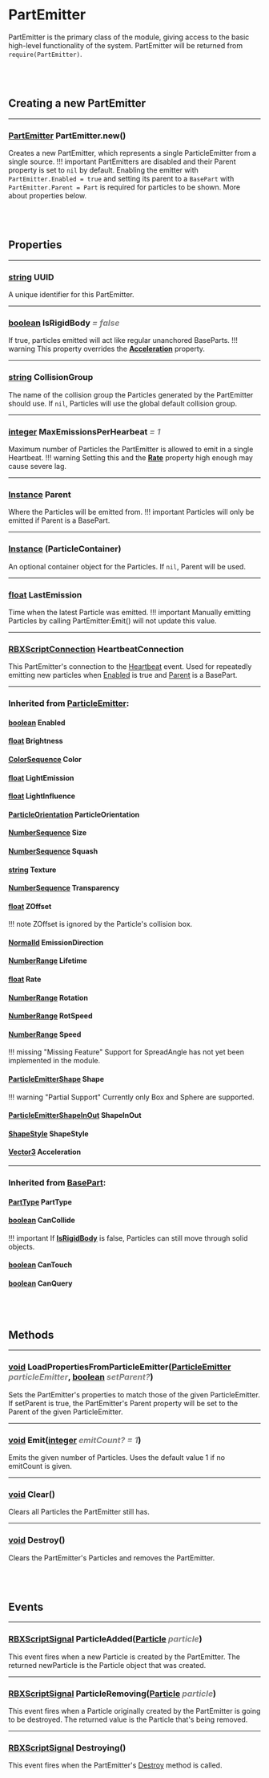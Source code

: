 # PartEmitter
PartEmitter is the primary class of the module, giving access to the basic high-level functionality of the system. PartEmitter will be returned from `require(PartEmitter)`.

<br><br>

## Creating a new PartEmitter
---
### [PartEmitter](PartEmitter.md) PartEmitter.new()
Creates a new PartEmitter, which represents a single ParticleEmitter from a single source.
!!! important
    PartEmitters are disabled and their Parent property is set to `nil` by default. Enabling the emitter with `PartEmitter.Enabled = true` and setting its parent to a `BasePart` with `PartEmitter.Parent = Part` is required for particles to be shown. More about properties below.

<br><br>

## Properties
---
### [string](https://developer.roblox.com/en-us/articles/String) UUID
A unique identifier for this PartEmitter.

---
### [boolean](https://developer.roblox.com/en-us/articles/Boolean) IsRigidBody *<span style="color: grey">= false</span>*
If true, particles emitted will act like regular unanchored BaseParts.
!!! warning
    This property overrides the **[Acceleration](#vector3-acceleration)** property.

---
### [string](https://developer.roblox.com/en-us/articles/String) CollisionGroup
The name of the collision group the Particles generated by the PartEmitter should use. If `nil`, Particles will use the global default collision group.

---
### [integer](https://developer.roblox.com/en-us/articles/Numbers) MaxEmissionsPerHearbeat *<span style="color: grey">= 1</span>*
Maximum number of Particles the PartEmitter is allowed to emit in a single Heartbeat.
!!! warning
    Setting this and the **[Rate](#float-rate)** property high enough may cause severe lag.

---
### [Instance](https://developer.roblox.com/en-us/api-reference/class/Instance) Parent
Where the Particles will be emitted from.
!!! important
    Particles will only be emitted if Parent is a BasePart.

---
### [Instance](https://developer.roblox.com/en-us/api-reference/class/Instance) (ParticleContainer)
An optional container object for the Particles. If `nil`, Parent will be used.

---
### [float](https://developer.roblox.com/en-us/articles/Numbers) LastEmission
Time when the latest Particle was emitted.
!!! important
    Manually emitting Particles by calling PartEmitter:Emit() will not update this value.

---
### [RBXScriptConnection](https://developer.roblox.com/en-us/api-reference/datatype/RBXScriptConnection) HeartbeatConnection
This PartEmitter's connection to the [Heartbeat](https://developer.roblox.com/en-us/api-reference/event/RunService/Heartbeat) event. Used for repeatedly emitting new particles when [Enabled](#boolean-enabled) is true and [Parent](#instance-parent) is a BasePart.


---
### Inherited from [ParticleEmitter](https://developer.roblox.com/en-us/api-reference/class/ParticleEmitter):
#### [boolean](https://developer.roblox.com/en-us/articles/Boolean) Enabled
#### [float](https://developer.roblox.com/en-us/articles/Numbers) Brightness
#### [ColorSequence](https://developer.roblox.com/en-us/api-reference/datatype/ColorSequence) Color
#### [float](https://developer.roblox.com/en-us/articles/Numbers) LightEmission
#### [float](https://developer.roblox.com/en-us/articles/Numbers) LightInfluence
#### [ParticleOrientation](https://developer.roblox.com/en-us/api-reference/enum/ParticleOrientation) ParticleOrientation
#### [NumberSequence](https://developer.roblox.com/en-us/api-reference/datatype/NumberSequence) Size
#### [NumberSequence](https://developer.roblox.com/en-us/api-reference/datatype/NumberSequence) Squash
#### [string](https://developer.roblox.com/en-us/articles/String) Texture
#### [NumberSequence](https://developer.roblox.com/en-us/api-reference/datatype/NumberSequence) Transparency
#### [float](https://developer.roblox.com/en-us/articles/Numbers) ZOffset
!!! note
    ZOffset is ignored by the Particle's collision box.
#### [NormalId](https://developer.roblox.com/en-us/api-reference/enum/NormalId) EmissionDirection
#### [NumberRange](https://developer.roblox.com/en-us/api-reference/datatype/NumberRange) Lifetime
#### [float](https://developer.roblox.com/en-us/articles/Numbers) Rate
#### [NumberRange](https://developer.roblox.com/en-us/api-reference/datatype/NumberRange) Rotation
#### [NumberRange](https://developer.roblox.com/en-us/api-reference/datatype/NumberRange) RotSpeed
#### [NumberRange](https://developer.roblox.com/en-us/api-reference/datatype/NumberRange) Speed
!!! missing "Missing Feature"
    Support for SpreadAngle has not yet been implemented in the module.
#### [ParticleEmitterShape](https://developer.roblox.com/en-us/api-reference/enum/ParticleEmitterShape) Shape
!!! warning "Partial Support"
    Currently only Box and Sphere are supported.
#### [ParticleEmitterShapeInOut](https://developer.roblox.com/en-us/api-reference/enum/ParticleEmitterShapeInOut) ShapeInOut
#### [ShapeStyle](https://developer.roblox.com/en-us/api-reference/enum/ParticleEmitterShapeStyle) ShapeStyle
#### [Vector3](https://developer.roblox.com/en-us/api-reference/datatype/Vector3) Acceleration

---
### Inherited from [BasePart](https://developer.roblox.com/en-us/api-reference/class/BasePart):
#### [PartType](https://developer.roblox.com/en-us/api-reference/enum/PartType) PartType
#### [boolean](https://developer.roblox.com/en-us/articles/Boolean) CanCollide
!!! important
    If **[IsRigidBody](#boolean-isrigidbody-false)** is false, Particles can still move through solid objects.
#### [boolean](https://developer.roblox.com/en-us/articles/Boolean) CanTouch
#### [boolean](https://developer.roblox.com/en-us/articles/Boolean) CanQuery

<br><br>

## Methods
---
### [void](#methods) LoadPropertiesFromParticleEmitter([ParticleEmitter](https://developer.roblox.com/en-us/api-reference/class/ParticleEmitter) *<span style="color: grey">particleEmitter</span>*, [boolean](https://developer.roblox.com/en-us/articles/Boolean) *<span style="color: grey">setParent?</span>*)
Sets the PartEmitter's properties to match those of the given ParticleEmitter. If setParent is true, the PartEmitter's Parent property will be set to the Parent of the given ParticleEmitter.

---
### [void](#methods) Emit([integer](https://developer.roblox.com/en-us/articles/Numbers) *<span style="color: grey">emitCount? = 1</span>*)
Emits the given number of Particles. Uses the default value 1 if no emitCount is given.

---
### [void](#methods) Clear()
Clears all Particles the PartEmitter still has.

---
### [void](#methods) Destroy()
Clears the PartEmitter's Particles and removes the PartEmitter.

<br><br>

## Events
---
### [RBXScriptSignal](https://developer.roblox.com/en-us/api-reference/datatype/RBXScriptSignal) ParticleAdded([Particle](Particle.md) *<span style="color: grey">particle</span>*)
This event fires when a new Particle is created by the PartEmitter. The returned newParticle is the Particle object that was created.

---
### [RBXScriptSignal](https://developer.roblox.com/en-us/api-reference/datatype/RBXScriptSignal) ParticleRemoving([Particle](Particle.md) *<span style="color: grey">particle</span>*)
This event fires when a Particle originally created by the PartEmitter is going to be destroyed. The returned value is the Particle that's being removed.

---
### [RBXScriptSignal](https://developer.roblox.com/en-us/api-reference/datatype/RBXScriptSignal) Destroying()
This event fires when the PartEmitter's [Destroy](#void-destroy) method is called.